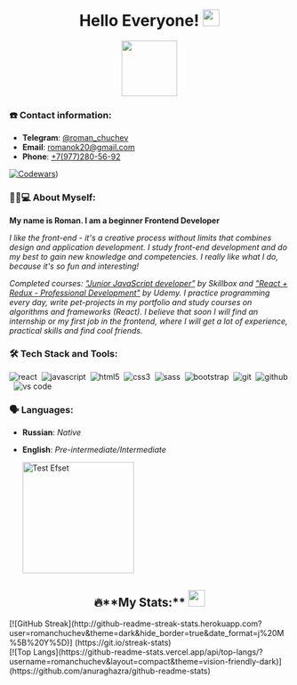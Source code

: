   <h1 align="center">Hello Everyone! <img src="https://media.giphy.com/media/hvRJCLFzcasrR4ia7z/giphy.gif" height="30px"></h1>
 <div id="center" align="center">
   <img  src="https://media.giphy.com/media/VTtANKl0beDFQRLDTh/giphy.gif" width="100"/>
  </div>
   <div id="komarev" align="center">
    <img align="center" src="https://komarev.com/ghpvc/?username=romanchuchev&style=flat-square&color=blue" alt=""/>
  </div>

 
 
### ☎️ Contact information:

- **Telegram**: [@roman_chuchev](https://t.me/roman_chuchev)
- **Email**: [romanok20@gmail.com](mailto:romanok20@gmail.com)
- **Phone**: [+7(977)280-56-92](<tel:+7(977)280-56-92>)

[![Codewars](https://www.codewars.com/users/Romanus20/badges/small)](https://www.codewars.com/users/Romanus20/badges/small))

### :woman_technologist:💻 About Myself:
**My name is Roman. I am a beginner Frontend Developer**

_I like the front-end - it's a creative process without limits that combines design and application development. I study front-end development and do my best to gain new knowledge and competencies. I really like what I do, because it's so fun and interesting!_

_Completed courses: ["Junior JavaScript developer"](https://skillbox.ru/course/javascript/) by Skillbox and ["React + Redux - Professional Development"](https://www.udemy.com/course/pro-react-redux/) by Udemy. I practice programming every day, write pet-projects in my portfolio and study courses on algorithms and frameworks (React)._
_I believe that soon I will find an internship or my first job in the frontend, where I will get a lot of experience, practical skills and find cool friends._

### 🛠 Tech Stack and Tools:

<img alt="react" src="https://img.shields.io/badge/react-61DAFB.svg?&style=for-the-badge&logo=react&logoColor=fff" />&nbsp;
<img alt="javascript" src="https://img.shields.io/badge/javascript-F7DF1E.svg?&style=for-the-badge&logo=javascript&logoColor=fff" />&nbsp;
<img alt="html5" src="https://img.shields.io/badge/html-E34F26.svg?&style=for-the-badge&logo=html5&logoColor=fff" />&nbsp;
<img alt="css3" src="https://img.shields.io/badge/css-1572B6.svg?&style=for-the-badge&logo=css3&logoColor=fff" />&nbsp;
<img alt="sass" src="https://img.shields.io/badge/sass-CF649A.svg?&style=for-the-badge&logo=sass&logoColor=fff" />&nbsp;
<img alt="bootstrap" src="https://img.shields.io/badge/bootstrap-7610F7.svg?&style=for-the-badge&logo=bootstrap&logoColor=fff" />&nbsp;
<img alt="git" src="https://img.shields.io/badge/git-F05033.svg?&style=for-the-badge&logo=git&logoColor=fff" />&nbsp;
<img alt="github" src="https://img.shields.io/badge/github-000.svg?&style=for-the-badge&logo=github&logoColor=fff" />&nbsp;
<img alt="vs code" src="https://img.shields.io/badge/vscode-007ACC.svg?&style=for-the-badge&logo=visual-studio-code&logoColor=fff" />&nbsp;

### 🗣️ Languages:
- **Russian**: _Native_
- **English**: _Pre-intermediate/Intermediate_

  <a alt="Test Efset" href="https://efset.org"><img alt="Test Efset" src="https://user-images.githubusercontent.com/102550409/188318365-3cf7763d-499a-475c-b2c4-ba88e248aac2.png" width="200px" /></a>


 <h2 align="center">🔥**My Stats:** <img src="https://media.giphy.com/media/hvRJCLFzcasrR4ia7z/giphy.gif" height="30px"></h1>
    [![GitHub Streak](http://github-readme-streak-stats.herokuapp.com?user=romanchuchev&theme=dark&hide_border=true&date_format=j%20M%5B%20Y%5D)] (https://git.io/streak-stats)
    <br/>
    [![Top Langs](https://github-readme-stats.vercel.app/api/top-langs/?username=romanchuchev&layout=compact&theme=vision-friendly-dark)](https://github.com/anuraghazra/github-readme-stats)


